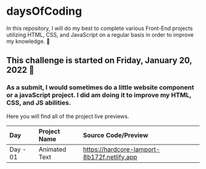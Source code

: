 # daysOfCoding
In this repository, I will do my best to complete various Front-End projects utilizing HTML, CSS, and JavaScript on a regular basis in order to improve my knowledge. 🚀

## This challenge is started on Friday, January 20, 2022 📅
 ### As a submit, I would sometimes do a little website component or a javaScript project. I did am doing it to improve my HTML, CSS, and JS abilities.
Here you will find all of the project live previews.
 
 | Day     | Project Name    | Source Code/Preview |
| :---     | :-------------  | :------------------ |  
| Day - 01 | Animated Text   | https://hardcore-lamport-8b172f.netlify.app |
